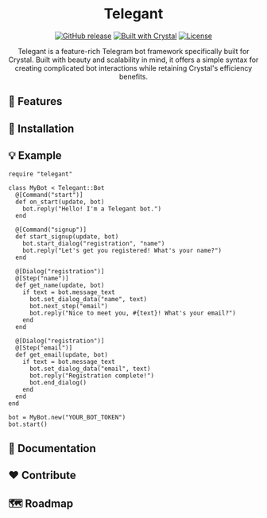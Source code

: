 <h1 align="center">Telegant</h1>

<p align="center">
  <a href="https://github.com/telegant/telegant/releases"><img src="https://img.shields.io/github/v/release/telegant/telegant?include_prereleases" alt="GitHub release"></a>
  <a href="https://crystal-lang.org/"><img src="https://img.shields.io/badge/built%20with-Crystal-black" alt="Built with Crystal"></a>
  <a href="https://github.com/yourusername/telegant/blob/main/LICENSE"><img src="https://img.shields.io/github/license/telegant/telegant" alt="License"></a>
</p>

<p align="center">Telegant is a feature-rich Telegram bot framework specifically built for Crystal. Built with beauty and scalability in mind, it offers a simple syntax for creating complicated bot interactions while retaining Crystal's efficiency benefits.</p>

## 🧩 Features

## 🔨 Installation

## 💡 Example
```crystal
require "telegant"

class MyBot < Telegant::Bot
  @[Command("start")]
  def on_start(update, bot)
    bot.reply("Hello! I'm a Telegant bot.")
  end

  @[Command("signup")]
  def start_signup(update, bot)
    bot.start_dialog("registration", "name")
    bot.reply("Let's get you registered! What's your name?")
  end

  @[Dialog("registration")]
  @[Step("name")]
  def get_name(update, bot)
    if text = bot.message_text
      bot.set_dialog_data("name", text)
      bot.next_step("email")
      bot.reply("Nice to meet you, #{text}! What's your email?")
    end
  end

  @[Dialog("registration")]
  @[Step("email")]
  def get_email(update, bot)
    if text = bot.message_text
      bot.set_dialog_data("email", text)
      bot.reply("Registration complete!")
      bot.end_dialog()
    end
  end
end

bot = MyBot.new("YOUR_BOT_TOKEN")
bot.start()
```

## 📖 Documentation

## ❤️ Contribute

## 🗺️ Roadmap
